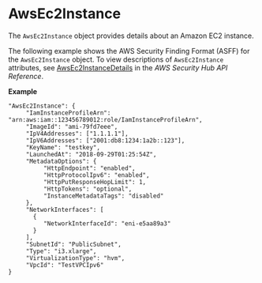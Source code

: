 # AwsEc2Instance<a name="asff-resourcedetails-awsec2instance"></a>

The `AwsEc2Instance` object provides details about an Amazon EC2 instance\.

The following example shows the AWS Security Finding Format \(ASFF\) for the `AwsEc2Instance` object\. To view descriptions of `AwsEc2Instance` attributes, see [AwsEc2InstanceDetails](https://docs.aws.amazon.com/securityhub/1.0/APIReference/API_AwsEc2InstanceDetails.html) in the *AWS Security Hub API Reference*\.

**Example**

```
"AwsEc2Instance": { 
     "IamInstanceProfileArn": "arn:aws:iam::123456789012:role/IamInstanceProfileArn",
     "ImageId": "ami-79fd7eee",
     "IpV4Addresses": ["1.1.1.1"],
     "IpV6Addresses": ["2001:db8:1234:1a2b::123"],
     "KeyName": "testkey",
     "LaunchedAt": "2018-09-29T01:25:54Z",
     "MetadataOptions": {
          "HttpEndpoint": "enabled",
          "HttpProtocolIpv6": "enabled",
          "HttpPutResponseHopLimit": 1,
          "HttpTokens": "optional",
          "InstanceMetadataTags": "disabled"
     },
     "NetworkInterfaces": [
       {
          "NetworkInterfaceId": "eni-e5aa89a3"
       }
     ],
     "SubnetId": "PublicSubnet",
     "Type": "i3.xlarge",
     "VirtualizationType": "hvm",
     "VpcId": "TestVPCIpv6"
}
```